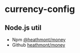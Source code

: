 # currency-config

## Node.js util
- Npm [@heathmont/money](https://www.npmjs.com/package/@heathmont/money)
- Github [heathmont/money](https://github.com/heathmont/node-money)

